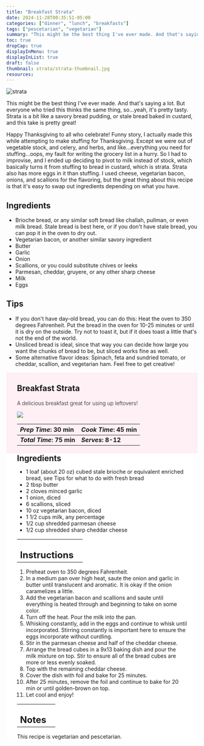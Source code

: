 ```yaml
---
title: "Breakfast Strata"
date: 2024-11-28T00:35:51-05:00
categories: ["dinner", "lunch", "breakfasts"]
tags: ["pescetarian", "vegetarian"]
summary: "This might be the best thing I've ever made. And that's saying a lot. But everyone who tried this thinks the same thing, so...yeah, it's pretty tasty. Strata is a bit like a savory bread pudding, or stale bread baked in custard, and this take is pretty great!"
toc: true
dropCap: true
displayInMenu: true
displayInList: true
draft: false
thumbnail: strata/strata-thumbnail.jpg
resources:
---
```


![strata](../../strata/strata-thumbnail.jpg)

This might be the best thing I've ever made. And that's saying a lot. But everyone who tried this thinks the same thing, so...yeah, it's pretty tasty. Strata is a bit like a savory bread pudding, or stale bread baked in custard, and this take is pretty great!

Happy Thanksgiving to all who celebrate! Funny story, I actually made this while attempting to make stuffing for Thanksgiving. Except we were out of vegetable stock, and celery, and herbs, and like...everything you need for stuffing...oops, my fault for writing the grocery list in a hurry. So I had to improvise, and I ended up deciding to pivot to milk instead of stock, which basically turns it from stuffing to bread in custard, which is strata. Strata also has more eggs in it than stuffing. I used cheese, vegetarian bacon, onions, and scallions for the flavoring, but the great thing about this recipe is that it's easy to swap out ingredients depending on what you have. 

## Ingredients

- Brioche bread, or any similar soft bread like challah, pullman, or even milk bread. Stale bread is best here, or if you don't have stale bread, you can pop it in the oven to dry out.
- Vegetarian bacon, or another similar savory ingredient
- Butter
- Garlic
- Onion
- Scallions, or you could substitute chives or leeks
- Parmesan, cheddar, gruyere, or any other sharp cheese
- Milk
- Eggs

## Tips

- If you don't have day-old bread, you can do this: Heat the oven to 350 degrees Fahrenheit. Put the bread in the oven for 10-25 minutes or until it is dry on the outside. Try not to toast it, but if it does toast a little that's not the end of the world.
- Unsliced bread is ideal, since that way you can decide how large you want the chunks of bread to be, but sliced works fine as well. 
- Some alternative flavor ideas: Spinach, feta and sundried tomato, or cheddar, scallion, and vegetarian ham. Feel free to get creative!

<div style = "background-color: lavenderblush;"  id = "recipe"> 
<div style = "background-color:lavenderblush; padding-left:2em; margin-top:0; margin-bottom:0;">

<div style="display:grid; align-items:start; justify-content:space-between; padding-right:2em" class="grid-cols-2 gap-2 md:gap-4 lg:gap-8 xl:gap-12"><div class = "mb-8"><h2>Breakfast Strata</h2><p style = "font-weight: 300;">A delicious breakfast great for using up leftovers!</p></div><img src="../../ratatouille-eggs/ratatouille-thumbnail.jpeg"  class="w-full h-auto mx-auto"></div>

| _Prep Time_: 30 min  | _Cook Time_: 45 min  |
| :--- | :--- |
| **_Total Time_: 75 min** | **_Serves_: 8-12**  |

</div>
<div style="background-color: white; padding-left:2em; padding-right:2em; border-width:3px; border-color:lavenderblush; margin-top:0;">
 <div><h2 style = "margin-top:1em; margin-bottom:0;" >Ingredients</h2></div>

- 1 loaf (about 20 oz) cubed stale brioche or equivalent enriched bread, see Tips for what to do with fresh bread
- 2 tbsp butter
- 2 cloves minced garlic
- 1 onion, diced
- 6 scallions, sliced
- 10 oz vegetarian bacon, diced
- 1 1/2 cups milk, any percentage
- 1/2 cup shredded parmesan cheese
- 1/2 cup shredded sharp cheddar cheese

|   |    |
| :--- | :--- |
| <div><h2 style = "margin-top:1em; margin-bottom:0;" >Instructions</h2></div>|   |

1. Preheat oven to 350 degrees Fahrenheit.
2. In a medium pan over high heat, saute the onion and garlic in butter until translucent and aromatic. It is okay if the onion caramelizes a little.
3. Add the vegetarian bacon and scallions and saute until everything is heated through and beginning to take on some color.
4. Turn off the heat. Pour the milk into the pan.
5. Whisking constantly, add in the eggs and continue to whisk until incorporated. Stirring constantly is important here to ensure the eggs incorporate without curdling. 
6. Stir in the parmesan cheese and half of the cheddar cheese.
7. Arrange the bread cubes in a 9x13 baking dish and pour the milk mixture on top. Stir to ensure all of the bread cubes are more or less evenly soaked.
8. Top with the remaining cheddar cheese.
9. Cover the dish with foil and bake for 25 minutes. 
10. After 25 minutes, remove the foil and continue to bake for 20 min or until golden-brown on top.
11. Let cool and enjoy!

|   |    |
| :--- | :--- |
| <div><h2 style = "margin-top:1em; margin-bottom:0;" >Notes</h2></div>|   |

This recipe is vegetarian and pescetarian.

</div>
</div>
